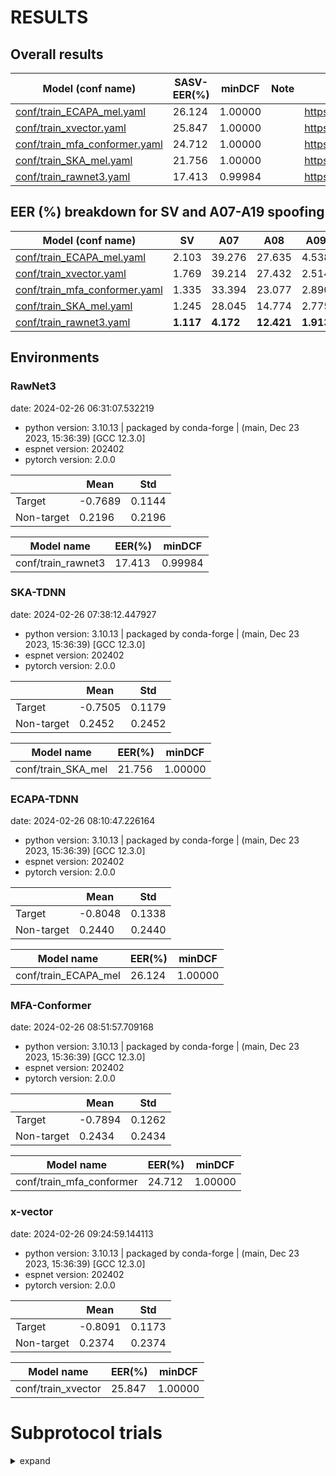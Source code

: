 # RESULTS
## Overall results

| Model (conf name) | SASV-EER(%) | minDCF | Note | Huggingface |
|---|---|---|---|---|
| [conf/train_ECAPA_mel.yaml](conf/train_ECAPA_mel.yaml) | 26.124 | 1.00000 | | https://huggingface.co/espnet/voxcelebs12_ecapa_mel |
| [conf/train_xvector.yaml](conf/train_xvector.yaml) | 25.847 | 1.00000 | | https://huggingface.co/espnet/voxcelebs12_xvector_mel |
| [conf/train_mfa_conformer.yaml](conf/train_mfa_conformer.yaml) | 24.712	 | 1.00000 | | https://huggingface.co/espnet/voxcelebs12_mfaconformer_mel |
| [conf/train_SKA_mel.yaml](conf/train_SKA_mel.yaml) | 21.756 | 1.00000 | | https://huggingface.co/espnet/voxcelebs12_ska_mel |
| [conf/train_rawnet3.yaml](conf/train_rawnet3.yaml) | 17.413 | 0.99984 | | https://huggingface.co/espnet/voxcelebs12_rawnet3 |

## EER (%) breakdown for SV and A07-A19 spoofing

| Model (conf name) | SV | A07 | A08 | A09 | A10 | A11 | A12 | A13 | A14 | A15 | A16 | A17 | A18 | A19 |
|---|---|---|---|---|---|---|---|---|---|---|---|---|---|---|
| [conf/train_ECAPA_mel.yaml](conf/train_ECAPA_mel.yaml) | 2.103 |39.276 | 27.635| 4.538 |51.974|51.669|42.737|18.566|39.907|44.488|57.530|3.154|3.762|7.184|
| [conf/train_xvector.yaml](conf/train_xvector.yaml) |1.769| 39.214 |27.432 | 2.514 |52.514|49.389|44.618|19.292|40.521|42.593|59.702|2.551|3.948|9.255|
| [conf/train_mfa_conformer.yaml](conf/train_mfa_conformer.yaml) |1.335|33.394|23.077|2.890|52.666|47.561|43.529|17.952|37.281|43.128|59.106|2.570|2.259|6.108|
| [conf/train_SKA_mel.yaml](conf/train_SKA_mel.yaml) | 1.245 | 28.045 | 14.774 |2.775|__49.013__| 45.645 |__37.654__|__10.501__|30.057|__38.585__|55.800 |__1.546__|__1.770__| 4.097 |
| [conf/train_rawnet3.yaml](conf/train_rawnet3.yaml) |__1.117__|__4.172__|__12.421__|__1.913__|50.204|__43.333__|39.438|12.272|__27.002__|39.296|__13.948__|1.791|2.177|__1.079__

## Environments

### RawNet3
date: 2024-02-26 06:31:07.532219

- python version: 3.10.13 | packaged by conda-forge | (main, Dec 23 2023, 15:36:39) [GCC 12.3.0]
- espnet version: 202402
- pytorch version: 2.0.0

| | Mean | Std |
|---|---|---|
| Target | -0.7689 | 0.1144 |
| Non-target | 0.2196 | 0.2196 |

| Model name | EER(%) | minDCF |
|---|---|---|
| conf/train_rawnet3 | 17.413 | 0.99984 |

### SKA-TDNN
date: 2024-02-26 07:38:12.447927

- python version: 3.10.13 | packaged by conda-forge | (main, Dec 23 2023, 15:36:39) [GCC 12.3.0]
- espnet version: 202402
- pytorch version: 2.0.0

| | Mean | Std |
|---|---|---|
| Target | -0.7505 | 0.1179 |
| Non-target | 0.2452 | 0.2452 |

| Model name | EER(%) | minDCF |
|---|---|---|
| conf/train_SKA_mel | 21.756 | 1.00000 |

### ECAPA-TDNN
date: 2024-02-26 08:10:47.226164

- python version: 3.10.13 | packaged by conda-forge | (main, Dec 23 2023, 15:36:39) [GCC 12.3.0]
- espnet version: 202402
- pytorch version: 2.0.0

| | Mean | Std |
|---|---|---|
| Target | -0.8048 | 0.1338 |
| Non-target | 0.2440 | 0.2440 |

| Model name | EER(%) | minDCF |
|---|---|---|
| conf/train_ECAPA_mel | 26.124 | 1.00000 |

### MFA-Conformer
date: 2024-02-26 08:51:57.709168

- python version: 3.10.13 | packaged by conda-forge | (main, Dec 23 2023, 15:36:39) [GCC 12.3.0]
- espnet version: 202402
- pytorch version: 2.0.0

| | Mean | Std |
|---|---|---|
| Target | -0.7894 | 0.1262 |
| Non-target | 0.2434 | 0.2434 |

| Model name | EER(%) | minDCF |
|---|---|---|
| conf/train_mfa_conformer | 24.712 | 1.00000 |

### x-vector
date: 2024-02-26 09:24:59.144113

- python version: 3.10.13 | packaged by conda-forge | (main, Dec 23 2023, 15:36:39) [GCC 12.3.0]
- espnet version: 202402
- pytorch version: 2.0.0

| | Mean | Std |
|---|---|---|
| Target | -0.8091 | 0.1173 |
| Non-target | 0.2374 | 0.2374 |

| Model name | EER(%) | minDCF |
|---|---|---|
| conf/train_xvector | 25.847 | 1.00000 |

# Subprotocol trials
<details><summary>expand</summary>

## RawNet3

### SV
date: 2024-02-27 11:15:36.088677

- python version: 3.10.13 | packaged by conda-forge | (main, Dec 23 2023, 15:36:39) [GCC 12.3.0]
- espnet version: 202402
- pytorch version: 2.0.0

| | Mean | Std |
|---|---|---|
| Target | -0.7689 | 0.1144 |
| Non-target | 0.0964 | 0.0964 |

| Model name | EER(%) | minDCF |
|---|---|---|
| conf/train_rawnet3 | 1.117 | 0.04894 |

### A07
date: 2024-02-27 11:53:35.503210

- python version: 3.10.13 | packaged by conda-forge | (main, Dec 23 2023, 15:36:39) [GCC 12.3.0]
- espnet version: 202402
- pytorch version: 2.0.0

| | Mean | Std |
|---|---|---|
| Target | -0.7689 | 0.1144 |
| Non-target | 0.0781 | 0.0781 |

| Model name | EER(%) | minDCF |
|---|---|---|
| conf/train_rawnet3 | 4.172 | 0.14652 |
### A08
date: 2024-02-27 12:02:01.602488

- python version: 3.10.13 | packaged by conda-forge | (main, Dec 23 2023, 15:36:39) [GCC 12.3.0]
- espnet version: 202402
- pytorch version: 2.0.0

| | Mean | Std |
|---|---|---|
| Target | -0.7689 | 0.1144 |
| Non-target | 0.1206 | 0.1206 |

| Model name | EER(%) | minDCF |
|---|---|---|
| conf/train_rawnet3 | 12.421 | 0.55514 |
### A09
date: 2024-02-27 12:09:55.437283

- python version: 3.10.13 | packaged by conda-forge | (main, Dec 23 2023, 15:36:39) [GCC 12.3.0]
- espnet version: 202402
- pytorch version: 2.0.0

| | Mean | Std |
|---|---|---|
| Target | -0.7689 | 0.1144 |
| Non-target | 0.0966 | 0.0966 |

| Model name | EER(%) | minDCF |
|---|---|---|
| conf/train_rawnet3 | 1.913 | 0.09700 |
### A10
date: 2024-02-27 12:15:25.247395

- python version: 3.10.13 | packaged by conda-forge | (main, Dec 23 2023, 15:36:39) [GCC 12.3.0]
- espnet version: 202402
- pytorch version: 2.0.0

| | Mean | Std |
|---|---|---|
| Target | -0.7689 | 0.1144 |
| Non-target | 0.1326 | 0.1326 |

| Model name | EER(%) | minDCF |
|---|---|---|
| conf/train_rawnet3 | 50.204 | 1.00000 |
### A11
date: 2024-02-27 12:20:42.451489

- python version: 3.10.13 | packaged by conda-forge | (main, Dec 23 2023, 15:36:39) [GCC 12.3.0]
- espnet version: 202402
- pytorch version: 2.0.0

| | Mean | Std |
|---|---|---|
| Target | -0.7689 | 0.1144 |
| Non-target | 0.1273 | 0.1273 |

| Model name | EER(%) | minDCF |
|---|---|---|
| conf/train_rawnet3 | 43.333 | 0.99851 |
### A12
date: 2024-02-27 12:25:56.069889

- python version: 3.10.13 | packaged by conda-forge | (main, Dec 23 2023, 15:36:39) [GCC 12.3.0]
- espnet version: 202402
- pytorch version: 2.0.0

| | Mean | Std |
|---|---|---|
| Target | -0.7689 | 0.1144 |
| Non-target | 0.1282 | 0.1282 |

| Model name | EER(%) | minDCF |
|---|---|---|
| conf/train_rawnet3 | 39.438 | 0.99851 |
### A13
date: 2024-02-27 12:31:42.769969

- python version: 3.10.13 | packaged by conda-forge | (main, Dec 23 2023, 15:36:39) [GCC 12.3.0]
- espnet version: 202402
- pytorch version: 2.0.0

| | Mean | Std |
|---|---|---|
| Target | -0.7689 | 0.1144 |
| Non-target | 0.1019 | 0.1019 |

| Model name | EER(%) | minDCF |
|---|---|---|
| conf/train_rawnet3 | 12.272 | 0.48230 |
### A14
date: 2024-02-27 12:37:12.244739

- python version: 3.10.13 | packaged by conda-forge | (main, Dec 23 2023, 15:36:39) [GCC 12.3.0]
- espnet version: 202402
- pytorch version: 2.0.0

| | Mean | Std |
|---|---|---|
| Target | -0.7689 | 0.1144 |
| Non-target | 0.1126 | 0.1126 |

| Model name | EER(%) | minDCF |
|---|---|---|
| conf/train_rawnet3 | 27.002 | 0.97394 |
### A15
date: 2024-02-27 12:42:15.843638

- python version: 3.10.13 | packaged by conda-forge | (main, Dec 23 2023, 15:36:39) [GCC 12.3.0]
- espnet version: 202402
- pytorch version: 2.0.0

| | Mean | Std |
|---|---|---|
| Target | -0.7689 | 0.1144 |
| Non-target | 0.1094 | 0.1094 |

| Model name | EER(%) | minDCF |
|---|---|---|
| conf/train_rawnet3 | 39.296 | 0.99646 |
### A16
date: 2024-02-27 12:47:57.103611

- python version: 3.10.13 | packaged by conda-forge | (main, Dec 23 2023, 15:36:39) [GCC 12.3.0]
- espnet version: 202402
- pytorch version: 2.0.0

| | Mean | Std |
|---|---|---|
| Target | -0.7689 | 0.1144 |
| Non-target | 0.1018 | 0.1018 |

| Model name | EER(%) | minDCF |
|---|---|---|
| conf/train_rawnet3 | 13.948 | 0.70038 |
### A17
date: 2024-02-27 12:53:02.348708

- python version: 3.10.13 | packaged by conda-forge | (main, Dec 23 2023, 15:36:39) [GCC 12.3.0]
- espnet version: 202402
- pytorch version: 2.0.0

| | Mean | Std |
|---|---|---|
| Target | -0.7689 | 0.1144 |
| Non-target | 0.1042 | 0.1042 |

| Model name | EER(%) | minDCF |
|---|---|---|
| conf/train_rawnet3 | 1.791 | 0.08008 |
### A18
date: 2024-02-27 12:58:24.712830

- python version: 3.10.13 | packaged by conda-forge | (main, Dec 23 2023, 15:36:39) [GCC 12.3.0]
- espnet version: 202402
- pytorch version: 2.0.0

| | Mean | Std |
|---|---|---|
| Target | -0.7689 | 0.1144 |
| Non-target | 0.0986 | 0.0986 |

| Model name | EER(%) | minDCF |
|---|---|---|
| conf/train_rawnet3 | 2.177 | 0.09191 |
### A19
date: 2024-02-27 13:03:33.379022

- python version: 3.10.13 | packaged by conda-forge | (main, Dec 23 2023, 15:36:39) [GCC 12.3.0]
- espnet version: 202402
- pytorch version: 2.0.0

| | Mean | Std |
|---|---|---|
| Target | -0.7689 | 0.1144 |
| Non-target | 0.0809 | 0.0809 |

| Model name | EER(%) | minDCF |
|---|---|---|
| conf/train_rawnet3 | 1.079 | 0.06626 |

## SKA-TDNN

### SV
date: 2024-02-27 13:17:37.638194

- python version: 3.10.13 | packaged by conda-forge | (main, Dec 23 2023, 15:36:39) [GCC 12.3.0]
- espnet version: 202402
- pytorch version: 2.0.0

| | Mean | Std |
|---|---|---|
| Target | -0.7505 | 0.1179 |
| Non-target | 0.0997 | 0.0997 |

| Model name | EER(%) | minDCF |
|---|---|---|
| conf/train_SKA_mel | 1.245 | 0.06959 |
### A07
date: 2024-02-27 13:39:52.524862

- python version: 3.10.13 | packaged by conda-forge | (main, Dec 23 2023, 15:36:39) [GCC 12.3.0]
- espnet version: 202402
- pytorch version: 2.0.0

| | Mean | Std |
|---|---|---|
| Target | -0.7505 | 0.1179 |
| Non-target | 0.1156 | 0.1156 |

| Model name | EER(%) | minDCF |
|---|---|---|
| conf/train_SKA_mel | 28.045 | 0.87993 |
### A08
date: 2024-02-27 13:47:13.719990

- python version: 3.10.13 | packaged by conda-forge | (main, Dec 23 2023, 15:36:39) [GCC 12.3.0]
- espnet version: 202402
- pytorch version: 2.0.0

| | Mean | Std |
|---|---|---|
| Target | -0.7505 | 0.1179 |
| Non-target | 0.1101 | 0.1101 |

| Model name | EER(%) | minDCF |
|---|---|---|
| conf/train_SKA_mel | 14.774 | 0.58913 |
### A09
date: 2024-02-27 13:54:41.520466

- python version: 3.10.13 | packaged by conda-forge | (main, Dec 23 2023, 15:36:39) [GCC 12.3.0]
- espnet version: 202402
- pytorch version: 2.0.0

| | Mean | Std |
|---|---|---|
| Target | -0.7505 | 0.1179 |
| Non-target | 0.1038 | 0.1038 |

| Model name | EER(%) | minDCF |
|---|---|---|
| conf/train_SKA_mel | 2.775 | 0.12594 |
### A10
date: 2024-02-27 14:01:47.901840

- python version: 3.10.13 | packaged by conda-forge | (main, Dec 23 2023, 15:36:39) [GCC 12.3.0]
- espnet version: 202402
- pytorch version: 2.0.0

| | Mean | Std |
|---|---|---|
| Target | -0.7505 | 0.1179 |
| Non-target | 0.1370 | 0.1370 |

| Model name | EER(%) | minDCF |
|---|---|---|
| conf/train_SKA_mel | 49.013 | 0.99981 |
### A11
date: 2024-02-27 14:09:13.161921

- python version: 3.10.13 | packaged by conda-forge | (main, Dec 23 2023, 15:36:39) [GCC 12.3.0]
- espnet version: 202402
- pytorch version: 2.0.0

| | Mean | Std |
|---|---|---|
| Target | -0.7505 | 0.1179 |
| Non-target | 0.1331 | 0.1331 |

| Model name | EER(%) | minDCF |
|---|---|---|
| conf/train_SKA_mel | 45.645 | 0.99814 |
### A12
date: 2024-02-27 14:16:24.912623

- python version: 3.10.13 | packaged by conda-forge | (main, Dec 23 2023, 15:36:39) [GCC 12.3.0]
- espnet version: 202402
- pytorch version: 2.0.0

| | Mean | Std |
|---|---|---|
| Target | -0.7505 | 0.1179 |
| Non-target | 0.1411 | 0.1411 |

| Model name | EER(%) | minDCF |
|---|---|---|
| conf/train_SKA_mel | 37.654 | 0.99902 |
### A13
date: 2024-02-27 14:23:29.051876

- python version: 3.10.13 | packaged by conda-forge | (main, Dec 23 2023, 15:36:39) [GCC 12.3.0]
- espnet version: 202402
- pytorch version: 2.0.0

| | Mean | Std |
|---|---|---|
| Target | -0.7505 | 0.1179 |
| Non-target | 0.1209 | 0.1209 |

| Model name | EER(%) | minDCF |
|---|---|---|
| conf/train_SKA_mel | 10.501 | 0.48012 |
### A14
date: 2024-02-27 14:31:26.798849

- python version: 3.10.13 | packaged by conda-forge | (main, Dec 23 2023, 15:36:39) [GCC 12.3.0]
- espnet version: 202402
- pytorch version: 2.0.0

| | Mean | Std |
|---|---|---|
| Target | -0.7505 | 0.1179 |
| Non-target | 0.1231 | 0.1231 |

| Model name | EER(%) | minDCF |
|---|---|---|
| conf/train_SKA_mel | 30.057 | 0.98078 |
### A15
date: 2024-02-27 14:38:11.396463

- python version: 3.10.13 | packaged by conda-forge | (main, Dec 23 2023, 15:36:39) [GCC 12.3.0]
- espnet version: 202402
- pytorch version: 2.0.0

| | Mean | Std |
|---|---|---|
| Target | -0.7505 | 0.1179 |
| Non-target | 0.1186 | 0.1186 |

| Model name | EER(%) | minDCF |
|---|---|---|
| conf/train_SKA_mel | 38.585 | 0.99590 |
### A16
date: 2024-02-27 14:45:03.819763

- python version: 3.10.13 | packaged by conda-forge | (main, Dec 23 2023, 15:36:39) [GCC 12.3.0]
- espnet version: 202402
- pytorch version: 2.0.0

| | Mean | Std |
|---|---|---|
| Target | -0.7505 | 0.1179 |
| Non-target | 0.1287 | 0.1287 |

| Model name | EER(%) | minDCF |
|---|---|---|
| conf/train_SKA_mel | 55.800 | 1.00000 |
### A17
date: 2024-02-27 14:51:48.948318

- python version: 3.10.13 | packaged by conda-forge | (main, Dec 23 2023, 15:36:39) [GCC 12.3.0]
- espnet version: 202402
- pytorch version: 2.0.0

| | Mean | Std |
|---|---|---|
| Target | -0.7505 | 0.1179 |
| Non-target | 0.1059 | 0.1059 |

| Model name | EER(%) | minDCF |
|---|---|---|
| conf/train_SKA_mel | 1.546 | 0.09163 |
### A18
date: 2024-02-27 14:59:00.361763

- python version: 3.10.13 | packaged by conda-forge | (main, Dec 23 2023, 15:36:39) [GCC 12.3.0]
- espnet version: 202402
- pytorch version: 2.0.0

| | Mean | Std |
|---|---|---|
| Target | -0.7505 | 0.1179 |
| Non-target | 0.0976 | 0.0976 |

| Model name | EER(%) | minDCF |
|---|---|---|
| conf/train_SKA_mel | 1.770 | 0.11161 |
### A19
date: 2024-02-27 15:05:46.297891

- python version: 3.10.13 | packaged by conda-forge | (main, Dec 23 2023, 15:36:39) [GCC 12.3.0]
- espnet version: 202402
- pytorch version: 2.0.0

| | Mean | Std |
|---|---|---|
| Target | -0.7505 | 0.1179 |
| Non-target | 0.1128 | 0.1128 |

| Model name | EER(%) | minDCF |
|---|---|---|
| conf/train_SKA_mel | 4.097 | 0.26304 |

## ECAPA-TDNN

### SV
date: 2024-02-27 15:20:39.941932

- python version: 3.10.13 | packaged by conda-forge | (main, Dec 23 2023, 15:36:39) [GCC 12.3.0]
- espnet version: 202402
- pytorch version: 2.0.0

| | Mean | Std |
|---|---|---|
| Target | -0.8048 | 0.1338 |
| Non-target | 0.0938 | 0.0938 |

| Model name | EER(%) | minDCF |
|---|---|---|
| conf/train_ECAPA_mel | 2.103 | 0.11360 |
### A07
date: 2024-02-27 15:24:48.794785

- python version: 3.10.13 | packaged by conda-forge | (main, Dec 23 2023, 15:36:39) [GCC 12.3.0]
- espnet version: 202402
- pytorch version: 2.0.0

| | Mean | Std |
|---|---|---|
| Target | -0.8048 | 0.1338 |
| Non-target | 0.1148 | 0.1148 |

| Model name | EER(%) | minDCF |
|---|---|---|
| conf/train_ECAPA_mel | 39.276 | 0.97851 |
### A08
date: 2024-02-27 15:29:39.679477

- python version: 3.10.13 | packaged by conda-forge | (main, Dec 23 2023, 15:36:39) [GCC 12.3.0]
- espnet version: 202402
- pytorch version: 2.0.0

| | Mean | Std |
|---|---|---|
| Target | -0.8048 | 0.1338 |
| Non-target | 0.1128 | 0.1128 |

| Model name | EER(%) | minDCF |
|---|---|---|
| conf/train_ECAPA_mel | 27.635 | 0.82176 |
### A09
date: 2024-02-27 15:33:45.922774

- python version: 3.10.13 | packaged by conda-forge | (main, Dec 23 2023, 15:36:39) [GCC 12.3.0]
- espnet version: 202402
- pytorch version: 2.0.0

| | Mean | Std |
|---|---|---|
| Target | -0.8048 | 0.1338 |
| Non-target | 0.1036 | 0.1036 |

| Model name | EER(%) | minDCF |
|---|---|---|
| conf/train_ECAPA_mel | 4.538 | 0.22583 |
### A10
date: 2024-02-27 15:37:51.551945

- python version: 3.10.13 | packaged by conda-forge | (main, Dec 23 2023, 15:36:39) [GCC 12.3.0]
- espnet version: 202402
- pytorch version: 2.0.0

| | Mean | Std |
|---|---|---|
| Target | -0.8048 | 0.1338 |
| Non-target | 0.1435 | 0.1435 |

| Model name | EER(%) | minDCF |
|---|---|---|
| conf/train_ECAPA_mel | 51.974 | 0.99851 |

### A11
date: 2024-02-27 15:42:13.396684

- python version: 3.10.13 | packaged by conda-forge | (main, Dec 23 2023, 15:36:39) [GCC 12.3.0]
- espnet version: 202402
- pytorch version: 2.0.0

| | Mean | Std |
|---|---|---|
| Target | -0.8048 | 0.1338 |
| Non-target | 0.1421 | 0.1421 |

| Model name | EER(%) | minDCF |
|---|---|---|
| conf/train_ECAPA_mel | 51.669 | 0.99870 |
### A12
date: 2024-02-27 15:46:10.733481

- python version: 3.10.13 | packaged by conda-forge | (main, Dec 23 2023, 15:36:39) [GCC 12.3.0]
- espnet version: 202402
- pytorch version: 2.0.0

| | Mean | Std |
|---|---|---|
| Target | -0.8048 | 0.1338 |
| Non-target | 0.1411 | 0.1411 |

| Model name | EER(%) | minDCF |
|---|---|---|
| conf/train_ECAPA_mel | 42.737 | 0.99851 |
### A13
date: 2024-02-27 15:50:06.975325

- python version: 3.10.13 | packaged by conda-forge | (main, Dec 23 2023, 15:36:39) [GCC 12.3.0]
- espnet version: 202402
- pytorch version: 2.0.0

| | Mean | Std |
|---|---|---|
| Target | -0.8048 | 0.1338 |
| Non-target | 0.1123 | 0.1123 |

| Model name | EER(%) | minDCF |
|---|---|---|
| conf/train_ECAPA_mel | 18.566 | 0.75692 |
### A14
date: 2024-02-27 15:54:20.509230

- python version: 3.10.13 | packaged by conda-forge | (main, Dec 23 2023, 15:36:39) [GCC 12.3.0]
- espnet version: 202402
- pytorch version: 2.0.0

| | Mean | Std |
|---|---|---|
| Target | -0.8048 | 0.1338 |
| Non-target | 0.1155 | 0.1155 |

| Model name | EER(%) | minDCF |
|---|---|---|
| conf/train_ECAPA_mel | 39.907 | 0.99405 |
### A15
date: 2024-02-27 15:58:17.130093

- python version: 3.10.13 | packaged by conda-forge | (main, Dec 23 2023, 15:36:39) [GCC 12.3.0]
- espnet version: 202402
- pytorch version: 2.0.0

| | Mean | Std |
|---|---|---|
| Target | -0.8048 | 0.1338 |
| Non-target | 0.1149 | 0.1149 |

| Model name | EER(%) | minDCF |
|---|---|---|
| conf/train_ECAPA_mel | 44.488 | 0.98510 |
### A16
date: 2024-02-27 16:02:16.203237

- python version: 3.10.13 | packaged by conda-forge | (main, Dec 23 2023, 15:36:39) [GCC 12.3.0]
- espnet version: 202402
- pytorch version: 2.0.0

| | Mean | Std |
|---|---|---|
| Target | -0.8048 | 0.1338 |
| Non-target | 0.1346 | 0.1346 |

| Model name | EER(%) | minDCF |
|---|---|---|
| conf/train_ECAPA_mel | 57.530 | 1.00000 |
### A17
date: 2024-02-27 16:06:21.542169

- python version: 3.10.13 | packaged by conda-forge | (main, Dec 23 2023, 15:36:39) [GCC 12.3.0]
- espnet version: 202402
- pytorch version: 2.0.0

| | Mean | Std |
|---|---|---|
| Target | -0.8048 | 0.1338 |
| Non-target | 0.1033 | 0.1033 |

| Model name | EER(%) | minDCF |
|---|---|---|
| conf/train_ECAPA_mel | 3.154 | 0.18429 |
### A18
date: 2024-02-27 16:10:24.657875

- python version: 3.10.13 | packaged by conda-forge | (main, Dec 23 2023, 15:36:39) [GCC 12.3.0]
- espnet version: 202402
- pytorch version: 2.0.0

| | Mean | Std |
|---|---|---|
| Target | -0.8048 | 0.1338 |
| Non-target | 0.1007 | 0.1007 |

| Model name | EER(%) | minDCF |
|---|---|---|
| conf/train_ECAPA_mel | 3.762 | 0.21424 |
### A19
date: 2024-02-27 16:14:24.949749

- python version: 3.10.13 | packaged by conda-forge | (main, Dec 23 2023, 15:36:39) [GCC 12.3.0]
- espnet version: 202402
- pytorch version: 2.0.0

| | Mean | Std |
|---|---|---|
| Target | -0.8048 | 0.1338 |
| Non-target | 0.1106 | 0.1106 |

| Model name | EER(%) | minDCF |
|---|---|---|
| conf/train_ECAPA_mel | 7.184 | 0.38394 |

## MFA-conformer
### SV
date: 2024-02-27 17:16:47.826700

- python version: 3.10.13 | packaged by conda-forge | (main, Dec 23 2023, 15:36:39) [GCC 12.3.0]
- espnet version: 202402
- pytorch version: 2.0.0

| | Mean | Std |
|---|---|---|
| Target | -0.7894 | 0.1262 |
| Non-target | 0.0938 | 0.0938 |

| Model name | EER(%) | minDCF |
|---|---|---|
| conf/train_mfa_conformer | 1.335 | 0.07360 |
### A07
date: 2024-02-27 17:22:35.591538

- python version: 3.10.13 | packaged by conda-forge | (main, Dec 23 2023, 15:36:39) [GCC 12.3.0]
- espnet version: 202402
- pytorch version: 2.0.0

| | Mean | Std |
|---|---|---|
| Target | -0.7894 | 0.1262 |
| Non-target | 0.1142 | 0.1142 |

| Model name | EER(%) | minDCF |
|---|---|---|
| conf/train_mfa_conformer | 33.394 | 0.91796 |
### A08
date: 2024-02-27 17:28:21.413240

- python version: 3.10.13 | packaged by conda-forge | (main, Dec 23 2023, 15:36:39) [GCC 12.3.0]
- espnet version: 202402
- pytorch version: 2.0.0

| | Mean | Std |
|---|---|---|
| Target | -0.7894 | 0.1262 |
| Non-target | 0.1161 | 0.1161 |

| Model name | EER(%) | minDCF |
|---|---|---|
| conf/train_mfa_conformer | 23.077 | 0.72508 |
### A09
date: 2024-02-27 17:34:06.180903

- python version: 3.10.13 | packaged by conda-forge | (main, Dec 23 2023, 15:36:39) [GCC 12.3.0]
- espnet version: 202402
- pytorch version: 2.0.0

| | Mean | Std |
|---|---|---|
| Target | -0.7894 | 0.1262 |
| Non-target | 0.0992 | 0.0992 |

| Model name | EER(%) | minDCF |
|---|---|---|
| conf/train_mfa_conformer | 2.890 | 0.12334 |
### A10
date: 2024-02-27 17:39:53.286866

- python version: 3.10.13 | packaged by conda-forge | (main, Dec 23 2023, 15:36:39) [GCC 12.3.0]
- espnet version: 202402
- pytorch version: 2.0.0

| | Mean | Std |
|---|---|---|
| Target | -0.7894 | 0.1262 |
| Non-target | 0.1399 | 0.1399 |

| Model name | EER(%) | minDCF |
|---|---|---|
| conf/train_mfa_conformer | 52.666 | 1.00000 |
### A11
date: 2024-02-27 17:45:38.874941

- python version: 3.10.13 | packaged by conda-forge | (main, Dec 23 2023, 15:36:39) [GCC 12.3.0]
- espnet version: 202402
- pytorch version: 2.0.0

| | Mean | Std |
|---|---|---|
| Target | -0.7894 | 0.1262 |
| Non-target | 0.1357 | 0.1357 |

| Model name | EER(%) | minDCF |
|---|---|---|
| conf/train_mfa_conformer | 47.561 | 0.99832 |
### A12
date: 2024-02-27 17:51:26.157545

- python version: 3.10.13 | packaged by conda-forge | (main, Dec 23 2023, 15:36:39) [GCC 12.3.0]
- espnet version: 202402
- pytorch version: 2.0.0

| | Mean | Std |
|---|---|---|
| Target | -0.7894 | 0.1262 |
| Non-target | 0.1374 | 0.1374 |

| Model name | EER(%) | minDCF |
|---|---|---|
| conf/train_mfa_conformer | 43.529 | 0.99926 |
### A13
date: 2024-02-27 17:57:13.055793

- python version: 3.10.13 | packaged by conda-forge | (main, Dec 23 2023, 15:36:39) [GCC 12.3.0]
- espnet version: 202402
- pytorch version: 2.0.0

| | Mean | Std |
|---|---|---|
| Target | -0.7894 | 0.1262 |
| Non-target | 0.1114 | 0.1114 |

| Model name | EER(%) | minDCF |
|---|---|---|
| conf/train_mfa_conformer | 17.952 | 0.64849 |
### A14
date: 2024-02-27 18:02:59.994983

- python version: 3.10.13 | packaged by conda-forge | (main, Dec 23 2023, 15:36:39) [GCC 12.3.0]
- espnet version: 202402
- pytorch version: 2.0.0

| | Mean | Std |
|---|---|---|
| Target | -0.7894 | 0.1262 |
| Non-target | 0.1222 | 0.1222 |

| Model name | EER(%) | minDCF |
|---|---|---|
| conf/train_mfa_conformer | 37.281 | 0.98003 |
### A15
date: 2024-02-27 18:08:46.911828

- python version: 3.10.13 | packaged by conda-forge | (main, Dec 23 2023, 15:36:39) [GCC 12.3.0]
- espnet version: 202402
- pytorch version: 2.0.0

| | Mean | Std |
|---|---|---|
| Target | -0.7894 | 0.1262 |
| Non-target | 0.1190 | 0.1190 |

| Model name | EER(%) | minDCF |
|---|---|---|
| conf/train_mfa_conformer | 43.128 | 0.99069 |
### A16
date: 2024-02-27 18:14:34.204601

- python version: 3.10.13 | packaged by conda-forge | (main, Dec 23 2023, 15:36:39) [GCC 12.3.0]
- espnet version: 202402
- pytorch version: 2.0.0

| | Mean | Std |
|---|---|---|
| Target | -0.7894 | 0.1262 |
| Non-target | 0.1328 | 0.1328 |

| Model name | EER(%) | minDCF |
|---|---|---|
| conf/train_mfa_conformer | 59.106 | 1.00000 |
### A17
date: 2024-02-27 18:20:20.830238

- python version: 3.10.13 | packaged by conda-forge | (main, Dec 23 2023, 15:36:39) [GCC 12.3.0]
- espnet version: 202402
- pytorch version: 2.0.0

| | Mean | Std |
|---|---|---|
| Target | -0.7894 | 0.1262 |
| Non-target | 0.1065 | 0.1065 |

| Model name | EER(%) | minDCF |
|---|---|---|
| conf/train_mfa_conformer | 2.570 | 0.16197 |
### A18
date: 2024-02-27 18:26:08.860074

- python version: 3.10.13 | packaged by conda-forge | (main, Dec 23 2023, 15:36:39) [GCC 12.3.0]
- espnet version: 202402
- pytorch version: 2.0.0

| | Mean | Std |
|---|---|---|
| Target | -0.7894 | 0.1262 |
| Non-target | 0.0951 | 0.0951 |

| Model name | EER(%) | minDCF |
|---|---|---|
| conf/train_mfa_conformer | 2.259 | 0.11208 |
### A19
date: 2024-02-27 18:31:56.184388

- python version: 3.10.13 | packaged by conda-forge | (main, Dec 23 2023, 15:36:39) [GCC 12.3.0]
- espnet version: 202402
- pytorch version: 2.0.0

| | Mean | Std |
|---|---|---|
| Target | -0.7894 | 0.1262 |
| Non-target | 0.1063 | 0.1063 |

| Model name | EER(%) | minDCF |
|---|---|---|
| conf/train_mfa_conformer | 6.108 | 0.36242 |2024-02-27T18:31:56 |

## x-vector
### SV
date: 2024-02-27 18:46:47.088042

- python version: 3.10.13 | packaged by conda-forge | (main, Dec 23 2023, 15:36:39) [GCC 12.3.0]
- espnet version: 202402
- pytorch version: 2.0.0

| | Mean | Std |
|---|---|---|
| Target | -0.8091 | 0.1173 |
| Non-target | 0.1007 | 0.1007 |

| Model name | EER(%) | minDCF |
|---|---|---|
| conf/train_xvector | 1.769 | 0.12031 |
### A07
date: 2024-02-27 18:50:17.579856

- python version: 3.10.13 | packaged by conda-forge | (main, Dec 23 2023, 15:36:39) [GCC 12.3.0]
- espnet version: 202402
- pytorch version: 2.0.0

| | Mean | Std |
|---|---|---|
| Target | -0.8091 | 0.1173 |
| Non-target | 0.1134 | 0.1134 |

| Model name | EER(%) | minDCF |
|---|---|---|
| conf/train_xvector | 39.214 | 0.98642 |
### A08
date: 2024-02-27 18:53:45.686145

- python version: 3.10.13 | packaged by conda-forge | (main, Dec 23 2023, 15:36:39) [GCC 12.3.0]
- espnet version: 202402
- pytorch version: 2.0.0

| | Mean | Std |
|---|---|---|
| Target | -0.8091 | 0.1173 |
| Non-target | 0.1222 | 0.1222 |

| Model name | EER(%) | minDCF |
|---|---|---|
| conf/train_xvector | 27.432 | 0.86012 |
### A09
date: 2024-02-27 18:57:15.571895

- python version: 3.10.13 | packaged by conda-forge | (main, Dec 23 2023, 15:36:39) [GCC 12.3.0]
- espnet version: 202402
- pytorch version: 2.0.0

| | Mean | Std |
|---|---|---|
| Target | -0.8091 | 0.1173 |
| Non-target | 0.1039 | 0.1039 |

| Model name | EER(%) | minDCF |
|---|---|---|
| conf/train_xvector | 2.514 | 0.12675 |
### A10
date: 2024-02-27 19:00:45.868605

- python version: 3.10.13 | packaged by conda-forge | (main, Dec 23 2023, 15:36:39) [GCC 12.3.0]
- espnet version: 202402
- pytorch version: 2.0.0

| | Mean | Std |
|---|---|---|
| Target | -0.8091 | 0.1173 |
| Non-target | 0.1428 | 0.1428 |

| Model name | EER(%) | minDCF |
|---|---|---|
| conf/train_xvector | 52.514 | 0.99981 |
### A11
date: 2024-02-27 19:04:16.249534

- python version: 3.10.13 | packaged by conda-forge | (main, Dec 23 2023, 15:36:39) [GCC 12.3.0]
- espnet version: 202402
- pytorch version: 2.0.0

| | Mean | Std |
|---|---|---|
| Target | -0.8091 | 0.1173 |
| Non-target | 0.1380 | 0.1380 |

| Model name | EER(%) | minDCF |
|---|---|---|
| conf/train_xvector | 49.389 | 0.99888 |
### A12
date: 2024-02-27 19:07:46.341433

- python version: 3.10.13 | packaged by conda-forge | (main, Dec 23 2023, 15:36:39) [GCC 12.3.0]
- espnet version: 202402
- pytorch version: 2.0.0

| | Mean | Std |
|---|---|---|
| Target | -0.8091 | 0.1173 |
| Non-target | 0.1358 | 0.1358 |

| Model name | EER(%) | minDCF |
|---|---|---|
| conf/train_xvector | 44.618 | 0.99907 |
### A13
date: 2024-02-27 19:11:16.559528

- python version: 3.10.13 | packaged by conda-forge | (main, Dec 23 2023, 15:36:39) [GCC 12.3.0]
- espnet version: 202402
- pytorch version: 2.0.0

| | Mean | Std |
|---|---|---|
| Target | -0.8091 | 0.1173 |
| Non-target | 0.1060 | 0.1060 |

| Model name | EER(%) | minDCF |
|---|---|---|
| conf/train_xvector | 19.292 | 0.70417 |
### A14
date: 2024-02-27 19:14:46.716614

- python version: 3.10.13 | packaged by conda-forge | (main, Dec 23 2023, 15:36:39) [GCC 12.3.0]
- espnet version: 202402
- pytorch version: 2.0.0

| | Mean | Std |
|---|---|---|
| Target | -0.8091 | 0.1173 |
| Non-target | 0.1117 | 0.1117 |

| Model name | EER(%) | minDCF |
|---|---|---|
| conf/train_xvector | 40.521 | 0.99814 |
### A15
date: 2024-02-27 19:18:18.388321

- python version: 3.10.13 | packaged by conda-forge | (main, Dec 23 2023, 15:36:39) [GCC 12.3.0]
- espnet version: 202402
- pytorch version: 2.0.0

| | Mean | Std |
|---|---|---|
| Target | -0.8091 | 0.1173 |
| Non-target | 0.1121 | 0.1121 |

| Model name | EER(%) | minDCF |
|---|---|---|
| conf/train_xvector | 42.593 | 0.99907 |
### A16
date: 2024-02-27 19:21:48.705205

- python version: 3.10.13 | packaged by conda-forge | (main, Dec 23 2023, 15:36:39) [GCC 12.3.0]
- espnet version: 202402
- pytorch version: 2.0.0

| | Mean | Std |
|---|---|---|
| Target | -0.8091 | 0.1173 |
| Non-target | 0.1242 | 0.1242 |

| Model name | EER(%) | minDCF |
|---|---|---|
| conf/train_xvector | 59.702 | 1.00000 |
### A17
date: 2024-02-27 19:25:19.174404

- python version: 3.10.13 | packaged by conda-forge | (main, Dec 23 2023, 15:36:39) [GCC 12.3.0]
- espnet version: 202402
- pytorch version: 2.0.0

| | Mean | Std |
|---|---|---|
| Target | -0.8091 | 0.1173 |
| Non-target | 0.1093 | 0.1093 |

| Model name | EER(%) | minDCF |
|---|---|---|
| conf/train_xvector | 2.551 | 0.13312 |
### A18
date: 2024-02-27 19:28:49.195360

- python version: 3.10.13 | packaged by conda-forge | (main, Dec 23 2023, 15:36:39) [GCC 12.3.0]
- espnet version: 202402
- pytorch version: 2.0.0

| | Mean | Std |
|---|---|---|
| Target | -0.8091 | 0.1173 |
| Non-target | 0.1000 | 0.1000 |

| Model name | EER(%) | minDCF |
|---|---|---|
| conf/train_xvector | 3.948 | 0.20679 |
### A19
date: 2024-02-27 19:32:20.156885

- python version: 3.10.13 | packaged by conda-forge | (main, Dec 23 2023, 15:36:39) [GCC 12.3.0]
- espnet version: 202402
- pytorch version: 2.0.0

| | Mean | Std |
|---|---|---|
| Target | -0.8091 | 0.1173 |
| Non-target | 0.1105 | 0.1105 |

| Model name | EER(%) | minDCF |
|---|---|---|
| conf/train_xvector | 9.255 | 0.54227 |